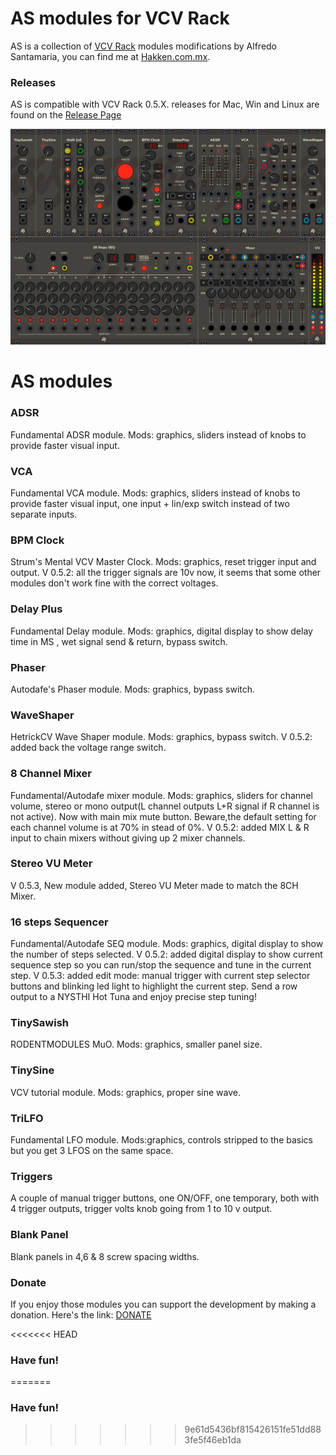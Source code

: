
# AS modules for VCV Rack

AS is a collection of [VCV Rack](https://vcvrack.com/) modules modifications by Alfredo Santamaria, you can find me at [Hakken.com.mx](https://www.hakken.com.mx/).

### Releases

AS is compatible with VCV Rack 0.5.X. releases for Mac, Win and Linux are found on the [Release Page](https://github.com/AScustomWorks/as/releases)

![AS](https://github.com/AScustomWorks/AS/blob/master/AS.JPG)

# AS modules

### ADSR
Fundamental ADSR module. Mods: graphics, sliders instead of knobs to provide faster visual input.

### VCA
Fundamental VCA module. Mods: graphics, sliders instead of knobs to provide faster visual input, one input + lin/exp switch instead of two separate inputs.

### BPM Clock
Strum's Mental VCV Master Clock. Mods: graphics, reset trigger input and output.
V 0.5.2: all the trigger signals are 10v now, it seems that some other modules don't work fine with the correct voltages.

### Delay Plus
Fundamental Delay module. Mods: graphics, digital display to show delay time in MS , wet signal send & return, bypass switch.

### Phaser
Autodafe's Phaser module. Mods: graphics, bypass switch.

### WaveShaper
HetrickCV Wave Shaper module. Mods: graphics, bypass switch.
V 0.5.2: added back the voltage range switch.

### 8 Channel Mixer
Fundamental/Autodafe mixer module. Mods: graphics, sliders for channel volume, stereo or mono output(L channel outputs L+R signal if R channel is not active). Now with main mix mute button. Beware,the default setting for each channel volume is at 70% in stead of 0%.
V 0.5.2: added MIX L & R input to chain mixers without giving up 2 mixer channels.

### Stereo VU Meter
V 0.5.3, New module added, Stereo VU Meter made to match the 8CH Mixer.

### 16 steps Sequencer
Fundamental/Autodafe SEQ module. Mods: graphics, digital display to show the number of steps selected.
V 0.5.2: added digital display to show current sequence step so you can run/stop the sequence and tune in the current step.
V 0.5.3: added edit mode: manual trigger with current step selector buttons and blinking led light to highlight the current step. Send a row output to a NYSTHI Hot Tuna and enjoy precise step tuning!

### TinySawish
RODENTMODULES MuO. Mods: graphics, smaller panel size.

### TinySine
VCV tutorial module. Mods: graphics, proper sine wave.

### TriLFO
Fundamental LFO module. Mods:graphics, controls stripped to the basics but you get 3 LFOS on the same space.

### Triggers
A couple of manual trigger buttons, one ON/OFF, one temporary, both with 4 trigger outputs, trigger volts knob going from 1 to 10 v output.

### Blank Panel
Blank panels in 4,6 & 8 screw spacing widths.

### Donate

If you enjoy those modules you can support the development by making a donation. Here's the link: [DONATE](https://www.paypal.me/frederius/)

<<<<<<< HEAD
### Have fun!
=======
### Have fun!
>>>>>>> 9e61d5436bf815426151fe51dd883fe5f46eb1da
